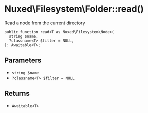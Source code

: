 # Nuxed\\Filesystem\\Folder::read()




Read a node from the current directory




``` Hack
public function read<T as Nuxed\Filesystem\Node>(
  string $name,
  ?classname<T> $filter = NULL,
): Awaitable<T>;
```




## Parameters




+ ` string $name `
+ ` ?classname<T> $filter = NULL `




## Returns




* ` Awaitable<T> `